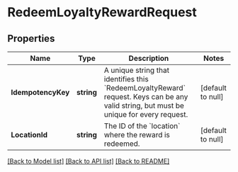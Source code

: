 # RedeemLoyaltyRewardRequest

## Properties
Name | Type | Description | Notes
------------ | ------------- | ------------- | -------------
**IdempotencyKey** | **string** | A unique string that identifies this &#x60;RedeemLoyaltyReward&#x60; request.  Keys can be any valid string, but must be unique for every request. | [default to null]
**LocationId** | **string** | The ID of the &#x60;location&#x60; where the reward is redeemed. | [default to null]

[[Back to Model list]](../README.md#documentation-for-models) [[Back to API list]](../README.md#documentation-for-api-endpoints) [[Back to README]](../README.md)

